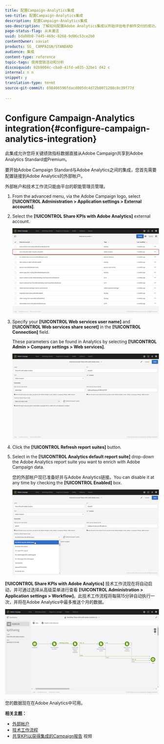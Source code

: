 ```yaml
---
title: 配置Campaign-Analytics集成
seo-title: 配置Campaign-Analytics集成
description: 配置Campaign-Analytics集成
seo-description: 了解如何配置Adobe Analytics集成以开始评估电子邮件交付的成功。
page-status-flag: 从未激活
uuid: bda00b0-7445-469c-8268-9d06c53ce2b0
contentOwner: saviat
products: SG_ CAMPAIGN/STANDARD
audience: 集成
content-type: reference
topic-tags: 使用营销活动和分析
discoiquuid: 92b9004c-cba0-41fd-a035-32be1 d42 c
internal: n n
snippet: y
translation-type: tm+mt
source-git-commit: 698466596fdacd005dc4d72b8071208c8c39f77d

---
```



# Configure Campaign-Analytics integration{#configure-campaign-analytics-integration}

此集成允许您将关键绩效指标数据直接从Adobe Campaign共享到Adobe Analytics Standard或Premium。

要开始Adobe Campaign Standard与Adobe Analytics之间的集成，您首先需要配置链接到Adobe Analytics的外部帐户。

外部帐户和技术工作流只能由平台的职能管理员管理。

1. From the advanced menu, via the Adobe Campaign logo, select **[!UICONTROL Administration > Application settings > External accounts]**.
1. Select the **[!UICONTROL Share KPIs with Adobe Analytics]** external account.

   ![](assets/analytics_2.png)

1. Specify your **[!UICONTROL Web services user name]** and **[!UICONTROL Web services share secret]** in the **[!UICONTROL Connection]** field.

   These parameters can be found in Analytics by selecting **[!UICONTROL Admin > Company settings > Web services]**.

   ![](assets/analytics_1.png)

1. Click the **[!UICONTROL Refresh report suites]** button.
1. Select in the **[!UICONTROL Analytics default report suite]** drop-down the Adobe Analytics report suite you want to enrich with Adobe Campaign data.

   您的外部帐户现已准备好并与Adobe Analytics链接。You can disable it at any time by checking the **[!UICONTROL Enabled]** box.

   ![](assets/analytics.png)

**[!UICONTROL Share KPIs with Adobe Analytics]** 技术工作流现在将自动启动，并可通过选择从高级菜单进行查看 **[!UICONTROL Administration > Application settings > Workflow]**。此技术工作流程将每隔15分钟自动执行一次，并将在Adobe Analytics中最多推送个月的数据。

![](assets/analytics_3.png)

您的数据现在在Adobe Analytics中可用。

**相关主题：**

* [外部帐户](../../administration/using/external-accounts.md)
* [技术工作流程](../../administration/using/technical-workflows.md)
* [共享KPI以获得集成的Campaign报告](https://helpx.adobe.com/marketing-cloud/how-to/email-marketing.html) 视频

